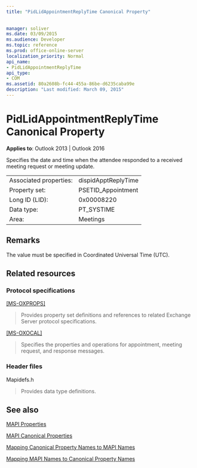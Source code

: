 ```yaml
---
title: "PidLidAppointmentReplyTime Canonical Property"
 
 
manager: soliver
ms.date: 03/09/2015
ms.audience: Developer
ms.topic: reference
ms.prod: office-online-server
localization_priority: Normal
api_name:
- PidLidAppointmentReplyTime
api_type:
- COM
ms.assetid: 80a2608b-fc44-455a-86be-d6235caba99e
description: "Last modified: March 09, 2015"
---
```


# PidLidAppointmentReplyTime Canonical Property

  
  
**Applies to**: Outlook 2013 | Outlook 2016 
  
Specifies the date and time when the attendee responded to a received meeting request or meeting update.
  
|||
|:-----|:-----|
|Associated properties:  <br/> |dispidApptReplyTime  <br/> |
|Property set:  <br/> |PSETID_Appointment  <br/> |
|Long ID (LID):  <br/> |0x00008220  <br/> |
|Data type:  <br/> |PT_SYSTIME  <br/> |
|Area:  <br/> |Meetings  <br/> |
   
## Remarks

The value must be specified in Coordinated Universal Time (UTC).
  
## Related resources

### Protocol specifications

[[MS-OXPROPS]](http://msdn.microsoft.com/library/f6ab1613-aefe-447d-a49c-18217230b148%28Office.15%29.aspx)
  
> Provides property set definitions and references to related Exchange Server protocol specifications.
    
[[MS-OXOCAL]](http://msdn.microsoft.com/library/09861fde-c8e4-4028-9346-e7c214cfdba1%28Office.15%29.aspx)
  
> Specifies the properties and operations for appointment, meeting request, and response messages.
    
### Header files

Mapidefs.h
  
> Provides data type definitions.
    
## See also



[MAPI Properties](mapi-properties.md)
  
[MAPI Canonical Properties](mapi-canonical-properties.md)
  
[Mapping Canonical Property Names to MAPI Names](mapping-canonical-property-names-to-mapi-names.md)
  
[Mapping MAPI Names to Canonical Property Names](mapping-mapi-names-to-canonical-property-names.md)

